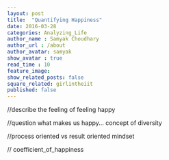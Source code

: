 ```yaml
---
layout: post
title:  "Quantifying Happiness"
date: 2016-03-28
categories: Analyzing_Life
author_name : Samyak Choudhary
author_url : /about
author_avatar: samyak
show_avatar : true
read_time : 10
feature_image: 
show_related_posts: false
square_related: girlintheiit
published: false
---
```


<opening quote> 

//describe the feeling of feeling happy

//question what makes us happy... concept of diversity

//process oriented vs result oriented mindset

// coefficient_of_happiness 
